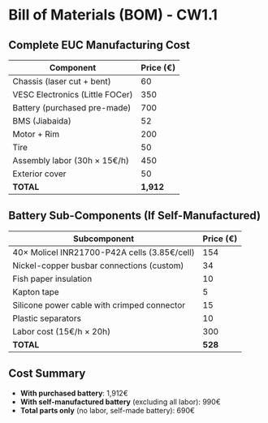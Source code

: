 # Bill of Materials (BOM) - CW1.1

## Complete EUC Manufacturing Cost

| Component | Price (€) |
|-----------|-----------|
| Chassis (laser cut + bent) | 60 |
| VESC Electronics (Little FOCer) | 350 |
| Battery (purchased pre-made) | 700 |
| BMS (Jiabaida) | 52 |
| Motor + Rim | 200 |
| Tire | 50 |
| Assembly labor (30h × 15€/h) | 450 |
| Exterior cover | 50 |
| **TOTAL** | **1,912** |

## Battery Sub-Components (If Self-Manufactured)

| Subcomponent | Price (€) |
|--------------|-----------|
| 40× Molicel INR21700-P42A cells (3.85€/cell) | 154 |
| Nickel-copper busbar connections (custom) | 34 |
| Fish paper insulation | 10 |
| Kapton tape | 5 |
| Silicone power cable with crimped connector | 15 |
| Plastic separators | 10 |
| Labor cost (15€/h × 20h) | 300 |
| **TOTAL** | **528** |

## Cost Summary

- **With purchased battery**: 1,912€
- **With self-manufactured battery** (excluding all labor): 990€
- **Total parts only** (no labor, self-made battery): 690€
